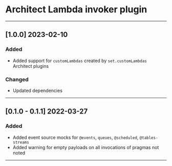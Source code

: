 # Architect Lambda invoker plugin

---

## [1.0.0] 2023-02-10

### Added

- Added support for `customLambdas` created by `set.customLambdas` Architect plugins


### Changed

- Updated dependencies

---

## [0.1.0 - 0.1.1] 2022-03-27

### Added

- Added event source mocks for `@events`, `queues`, `@scheduled`, `@tables-streams`
- Added warning for empty payloads on all invocations of pragmas not noted

---
